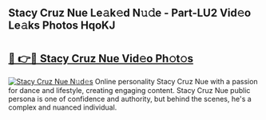 ## Stacy Cruz Nue Le𝚊k𝚎d N𝚞𝚍e - Part-LU2 Vid𝚎o Le𝚊ks Photos HqoKJ

# <h2><a href="http://fb5gbbu.evod.top/?m=Stacy+Cruz+Nue">🔗 👉🔴 Stacy Cruz Nue Vid𝚎o Ph𝚘t𝚘s</a></h2>

[![Stacy Cruz Nue N𝚞d𝚎s](https://i.imgur.com/8V9OHl7.gif)](http://fb5gbbu.evod.top/?m=Stacy+Cruz+Nue)
Online personality Stacy Cruz Nue with a passion for dance and lifestyle, creating engaging content. Stacy Cruz Nue public persona is one of confidence and authority, but behind the scenes, he's a complex and nuanced individual. 

